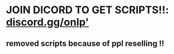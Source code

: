 # JOIN DICORD TO GET SCRIPTS!!: [discord.gg/onlp'](https://discord.gg/onlp)
## removed scripts because of ppl reselling !!
